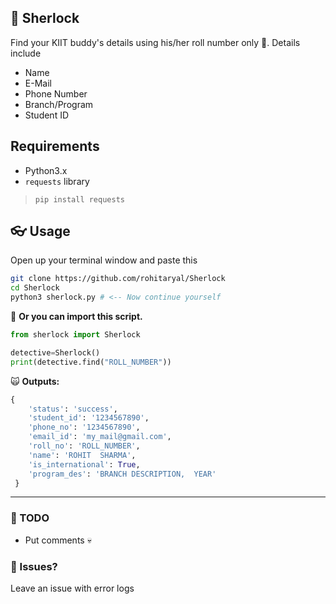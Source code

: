 ## 🧞 Sherlock
Find your KIIT buddy's details using his/her roll number only 🧠.
Details include 
- Name
- E-Mail
- Phone Number
- Branch/Program
- Student ID

## Requirements
- Python3.x
- `requests` library

> `pip install requests`

## 👓 Usage
Open up your terminal window and paste this
```bash
git clone https://github.com/rohitaryal/Sherlock
cd Sherlock
python3 sherlock.py # <-- Now continue yourself
```

🎃 **Or you can import this script.**
```python
from sherlock import Sherlock

detective=Sherlock()
print(detective.find("ROLL_NUMBER"))
```
🙀 **Outputs:**
```python
{
    'status': 'success',
    'student_id': '1234567890', 
    'phone_no': '1234567890', 
    'email_id': 'my_mail@gmail.com', 
    'roll_no': 'ROLL_NUMBER', 
    'name': 'ROHIT  SHARMA', 
    'is_international': True,
    'program_des': 'BRANCH DESCRIPTION,  YEAR'
 }
```
---
### 🤔 TODO

- Put comments 💀

### 🤮 Issues?
Leave an issue with error logs 